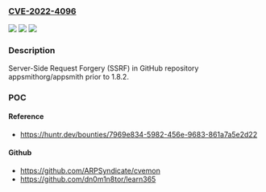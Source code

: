 ### [CVE-2022-4096](https://cve.mitre.org/cgi-bin/cvename.cgi?name=CVE-2022-4096)
![](https://img.shields.io/static/v1?label=Product&message=appsmithorg%2Fappsmith&color=blue)
![](https://img.shields.io/static/v1?label=Version&message=n%2Fa&color=blue)
![](https://img.shields.io/static/v1?label=Vulnerability&message=CWE-918%20Server-Side%20Request%20Forgery%20(SSRF)&color=brighgreen)

### Description

Server-Side Request Forgery (SSRF) in GitHub repository appsmithorg/appsmith prior to 1.8.2.

### POC

#### Reference
- https://huntr.dev/bounties/7969e834-5982-456e-9683-861a7a5e2d22

#### Github
- https://github.com/ARPSyndicate/cvemon
- https://github.com/dn0m1n8tor/learn365

